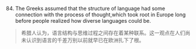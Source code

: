 84. The Greeks assumed that the structure of language had some connection with the process of thought,which took root in Europe long before people realized how diverse languages could be.
> 希腊人认为，语言结构与思维过程之间存在着某种联系。这一观点在人们尚未认识到语言的千差万别以前就早已在欧洲扎下了根。
